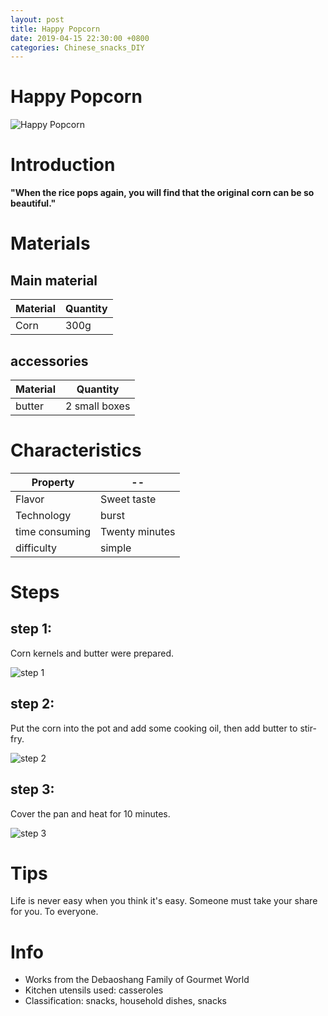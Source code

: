 ```yaml
---
layout: post
title: Happy Popcorn
date: 2019-04-15 22:30:00 +0800
categories: Chinese_snacks_DIY
---
```


# Happy Popcorn

![Happy Popcorn]({{site.baseurl}}/img/409418/409418.jpg)

# Introduction

**"When the rice pops again, you will find that the original corn can be so beautiful."**

# Materials


## Main material

Material|Quantity
--|--
Corn|300g

## accessories

Material|Quantity
--|--
butter|2 small boxes

# Characteristics

Property|--
--|--
Flavor|Sweet taste
Technology|burst
time consuming|Twenty minutes
difficulty|simple

# Steps

## step 1:

Corn kernels and butter were prepared.

![step 1]({{site.baseurl}}/img/409418/1.jpg)

## step 2:

Put the corn into the pot and add some cooking oil, then add butter to stir-fry.

![step 2]({{site.baseurl}}/img/409418/2.jpg)

## step 3:

Cover the pan and heat for 10 minutes.

![step 3]({{site.baseurl}}/img/409418/3.jpg)

# Tips

Life is never easy when you think it's easy. Someone must take your share for you. To everyone.

# Info

- Works from the Debaoshang Family of Gourmet World
- Kitchen utensils used: casseroles
- Classification: snacks, household dishes, snacks